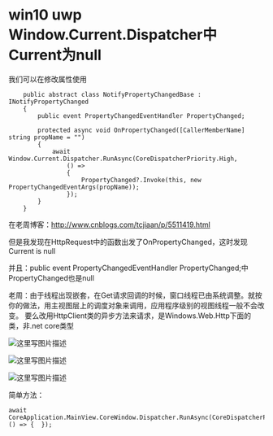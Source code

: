 # win10 uwp Window.Current.Dispatcher中Current为null


我们可以在修改属性使用

```
    public abstract class NotifyPropertyChangedBase : INotifyPropertyChanged
    {
        public event PropertyChangedEventHandler PropertyChanged;

        protected async void OnPropertyChanged([CallerMemberName] string propName = "")
        {
            await Window.Current.Dispatcher.RunAsync(CoreDispatcherPriority.High,
                () =>
                {
                    PropertyChanged?.Invoke(this, new PropertyChangedEventArgs(propName));
                });
        }
    }
 ```

在老周博客：http://www.cnblogs.com/tcjiaan/p/5511419.html

但是我发现在HttpRequest中的函数出发了OnPropertyChanged，这时发现Current is null
 
并且：public event PropertyChangedEventHandler PropertyChanged;中PropertyChanged也是null

老周：由于线程出现嵌套，在Get请求回调的时候，窗口线程已由系统调整。就按你的做法，用主视图层上的调度对象来调用，应用程序级别的视图线程一般不会改变。
要么改用HttpClient类的异步方法来请求，是Windows.Web.Http下面的类，非.net core类型

![这里写图片描述](http://img.blog.csdn.net/20160610082434759)

![这里写图片描述](http://img.blog.csdn.net/20160610082443103)

![这里写图片描述](http://img.blog.csdn.net/20160610082450541)

简单方法：
```
await CoreApplication.MainView.CoreWindow.Dispatcher.RunAsync(CoreDispatcherPriority.Normal, () => {  });
```
